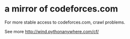# a mirror of codeforces.com 

For more stable access to codeforces.com, crawl problems. 

See more http://wind.pythonanywhere.com/cf/
